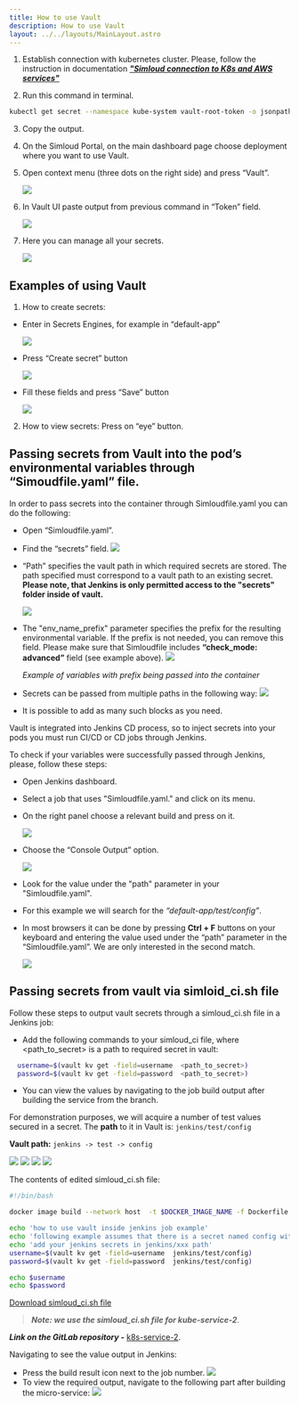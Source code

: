 ```yaml
---
title: How to use Vault
description: How to use Vault
layout: ../../layouts/MainLayout.astro
---
```



 1. Establish connection with kubernetes cluster. Please, follow the instruction in documentation [**_"Simloud connection to K8s and AWS services"_**](/en/connect-to-k8s-aws)

2. Run this command in terminal.
```sh
kubectl get secret --namespace kube-system vault-root-token -o jsonpath="{.data.root_token}" | base64 -d ; echo
```
3. Copy the output.
4. On the Simloud Portal, on the main dashboard page choose deployment where you want to use Vault.
5. Open context menu (three dots on the right side) and press “Vault”.

   ![](/img/onboarding/how-to-use-vault/1.png)

6. In Vault UI paste output from previous command in “Token” field.

   ![](/img/onboarding/how-to-use-vault/image3.jpg)

7. Here you can manage all your secrets.

   ![](/img/onboarding/how-to-use-vault/image4.jpg)

## Examples of using Vault

1. How to create secrets:

- Enter in Secrets Engines, for example in “default-app”

  ![](/img/onboarding/how-to-use-vault/image5.jpg)

- Press “Create secret” button

  ![](/img/onboarding/how-to-use-vault/image6.jpg)

- Fill these fields and press “Save” button

  ![](/img/onboarding/how-to-use-vault/image7.png)

2. How to view secrets: Press on “eye” button.

## Passing secrets from Vault into the pod’s environmental variables through “Simoudfile.yaml” file.

In order to pass secrets into the container through Simloudfile.yaml you can do the following:

- Open “Simloudfile.yaml”.

- Find the “secrets” field.
  ![](/img/onboarding/how-to-use-vault/img23.png)

- “Path” specifies the vault path in which required secrets are stored. The path specified must correspond to a vault path to an existing secret. **Please note, that Jenkins is only permitted access to the "secrets" folder inside of vault.**

  ![](/img/onboarding/how-to-use-vault/img24.png)

- The "env_name_prefix" parameter specifies the prefix for the resulting environmental variable. If the prefix is not needed, you can remove this field. Please make sure that Simloudfile includes **“check_mode: advanced”** field (see example above).
  ![](/img/onboarding/how-to-use-vault/image10.png) 

  _Example of variables with prefix being passed into the container_

- Secrets can be passed from multiple paths in the following way:
  ![](/img/onboarding/how-to-use-vault/image12.png)

- It is possible to add as many such blocks as you need. 

Vault is integrated into Jenkins CD process, so to inject secrets into your pods you must run CI/CD or CD jobs through Jenkins.

To check if your variables were successfully passed through Jenkins, please, follow these steps:

- Open Jenkins dashboard.

- Select a job that uses "Simloudfile.yaml." and click on its menu.

- On the right panel choose a relevant build and press on it.

  ![](/img/onboarding/how-to-use-vault/image13.png)

- Choose the “Console Output” option.

  ![](/img/onboarding/how-to-use-vault/image14.png)

- Look for the value under the "path" parameter in your "Simloudfile.yaml".

- For this example we will search for the _“default-app/test/config”_.

- In most browsers it can be done by pressing **Ctrl + F** buttons on your keyboard and entering the value used under the “path” parameter in the “Simloudfile.yaml”. We are only interested in the second match.

  ![](/img/onboarding/how-to-use-vault/image15.png)


## Passing secrets from vault via simloid_ci.sh file

Follow these steps to output vault secrets through a simloud_ci.sh file in a Jenkins job:
-  Add the following commands to your simloud_ci file, where <path_to_secret> is a path to required secret in vault:
```sh
  username=$(vault kv get -field=username  <path_to_secret>)
  password=$(vault kv get -field=password  <path_to_secret>)
```

- You can view the values by navigating to the job build output after building the service from the branch.

For demonstration purposes, we will acquire a number of test values secured in a secret. The **path** to it in Vault is: ``jenkins/test/config``

**Vault path:** `jenkins -> test -> config`

![](/img/onboarding/how-to-use-vault/img17.png)
![](/img/onboarding/how-to-use-vault/img18.png)
![](/img/onboarding/how-to-use-vault/img19.png)
![](/img/onboarding/how-to-use-vault/img20.png)

The contents of edited simloud_ci.sh file:
```sh
#!/bin/bash

docker image build --network host  -t $DOCKER_IMAGE_NAME -f Dockerfile .

echo 'how to use vault inside jenkins job example'
echo 'following example assumes that there is a secret named config with fields username and password in jenkins/test vault path'
echo 'add your jenkins secrets in jenkins/xxx path'
username=$(vault kv get -field=username  jenkins/test/config)
password=$(vault kv get -field=password  jenkins/test/config)

echo $username
echo $password

```

[Download simloud_ci.sh file](/files/simloud_ci.sh)

>**_Note: we use the simloud_ci.sh file for kube-service-2_**. 

**_Link on the GitLab repository -_** <a href="https://gitlab.com/simloud-demo/k8s-service-2" target="_blank">k8s-service-2</a>.

Navigating to see the value output in Jenkins:
- Press the build result icon next to the job number.
  ![](/img/onboarding/how-to-use-vault/img21.png)
- To view the required output, navigate to the following part after building the micro-service:
  ![](/img/onboarding/how-to-use-vault/img22.png)


